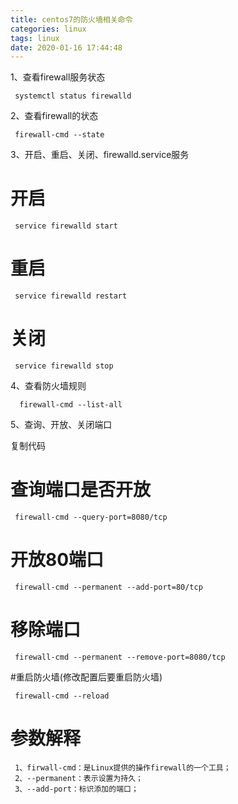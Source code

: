 ```yaml
---
title: centos7的防火墙相关命令
categories: linux
tags: linux
date: 2020-01-16 17:44:48
---
```


1、查看firewall服务状态

     systemctl status firewalld

2、查看firewall的状态

     firewall-cmd --state
 
3、开启、重启、关闭、firewalld.service服务

# 开启

     service firewalld start

# 重启

     service firewalld restart

# 关闭

     service firewalld stop

4、查看防火墙规则

      firewall-cmd --list-all 

5、查询、开放、关闭端口

复制代码
# 查询端口是否开放

     firewall-cmd --query-port=8080/tcp

# 开放80端口

     firewall-cmd --permanent --add-port=80/tcp

# 移除端口

     firewall-cmd --permanent --remove-port=8080/tcp

#重启防火墙(修改配置后要重启防火墙)
     
     firewall-cmd --reload

# 参数解释

     1、firwall-cmd：是Linux提供的操作firewall的一个工具；
     2、--permanent：表示设置为持久；
     3、--add-port：标识添加的端口；
